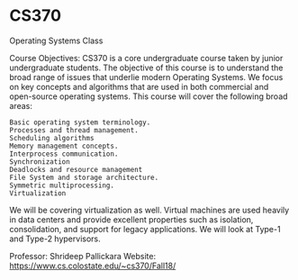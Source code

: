 # CS370
Operating Systems Class


Course Objectives:
CS370 is a core undergraduate course taken by junior undergraduate students. 
The objective of this course is to understand the broad range of issues that underlie modern Operating Systems.
We focus on key concepts and algorithms that are used in both commercial and open-source operating systems.
This course will cover the following broad areas:

    Basic operating system terminology.
    Processes and thread management.
    Scheduling algorithms
    Memory management concepts.
    Interprocess communication.
    Synchronization
    Deadlocks and resource management
    File System and storage architecture.
    Symmetric multiprocessing.
    Virtualization

We will be covering virtualization as well. 
Virtual machines are used heavily in data centers and provide excellent properties such as isolation, consolidation, and support for legacy applications. 
We will look at Type-1 and Type-2 hypervisors.


Professor:   	Shrideep Pallickara
Website: https://www.cs.colostate.edu/~cs370/Fall18/

